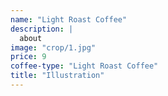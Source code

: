 ```yaml
---
name: "Light Roast Coffee"
description: |
  about
image: "crop/1.jpg"
price: 9
coffee-type: "Light Roast Coffee"
title: "Illustration"
---
```

